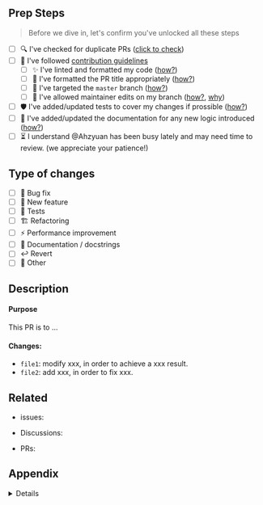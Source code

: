 <!-- 
🍻 **Contributions make open-source thrive!**  
Thank you for taking the time to improve torchmeter.
To ensure efficient review, please complete the following sections
-->

## Prep Steps  

> Before we dive in, let's confirm you've unlocked all these steps       

<!-- Note: Use `[x]` to check the boxes -->

- [ ] 🔍 I've checked for duplicate PRs ([click to check](https://github.com/TorchMeter/torchmeter/pulls?q=))
- [ ] 📜 I've followed [contribution guidelines](../CONTRIBUTING.md) 
  - [ ] ✨ I've linted and formatted my code ([how?](../CONTRIBUTING.md#cb-lint-format-and-test-your-code))
  - [ ] 🔧 I've formatted the PR title appropriately ([how?](../docs/pr_standard.md#pull-request-title))
  - [ ] 🎯 I've targeted the `master` branch ([how?](../assets/target_master_branch.jpg))
  - [ ] 👐 I've allowed maintainer edits on my branch ([how?](../assets/allow_maintainer_edit.jpg), [why](../CONTRIBUTING.md#db-create-a-pull-request-to-torchmeter))
- [ ] 🛡️ I've added/updated tests to cover my changes if prossible ([how?](../CONTRIBUTING.md#cb-lint-format-and-test-your-code))
- [ ] 📝 I've added/updated the documentation for any new logic introduced ([how?](../CONTRIBUTING.md#cc-add-documentation-for-your-code))
- [ ] ⏳ I understand @Ahzyuan has been busy lately and may need time to review. (we appreciate your patience!)

## Type of changes

<!-- What is this pull request for? -->

- [ ] 🐞 Bug fix
- [ ] 🌟 New feature
- [ ] 🧪 Tests
- [ ] 🏗 Refactoring
- [ ] ⚡ Performance improvement
- [ ] 📖 Documentation / docstrings
- [ ] ↩️ Revert
- [ ] 🧩 Other

## Description

#### Purpose

<!-- Describe the purpose of this pull request here -->

This PR is to ...

#### Changes:

<!-- 
Describe the changes you've made here.
- We strongly recommend adding tests/docs to cover your changes.
- If you introduce new features, please explain their functionality. And it's best to provide usage demos in `Appendix` section below. 
-->

- `file1`: modify xxx, in order to achieve a xxx result.
- `file2`: add xxx, in order to fix xxx.

## Related

<!-- Use `#` to link to issues, discussions or PRs. -->

- issues: 

- Discussions:

- PRs: 

## Appendix

<!-- 
Provide supplementary info if needed, for example:
- alteration effect (before/after screenshot, gif, video if available)
  usage demo for new features
- performance metrics

Please highlight any potential issues introduced by this PR, if there are any. 

If there is no supplementary info needed, please remove the content below and keep this section empty.
-->

<details>
<summary>Details</summary>

1. `quickly`: finish in 10s before and 1s after
2. `stable`: compatible in all os

</details>